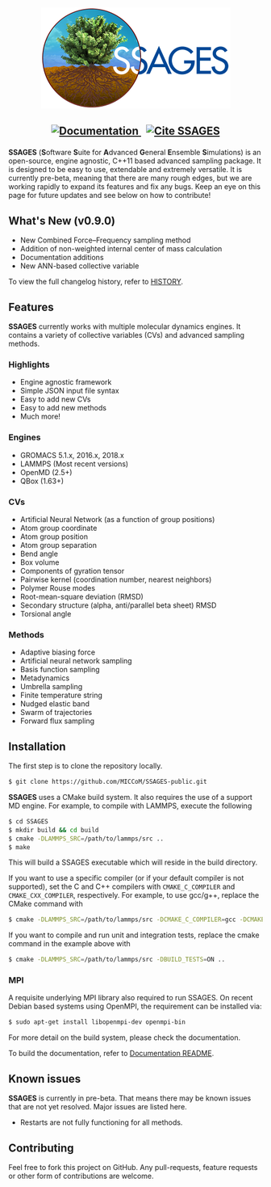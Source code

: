 <div align="center">
  <a href="http://ssagesproject.github.io" target="_blank">
    <img src="doc/assets/ssages-logo.png" alt="SSAGES" height="200">
  </a>
</div>

<h2 align="center">
<p align="center">
  <a href="http://ssagesproject.github.io/docs/" target="_blank">
    <img src="https://img.shields.io/badge/docs-v0.8-blue.svg" alt="Documentation">
  </a>
  &nbsp;
  <a href="https://doi.org/10.1063/1.5008853" target="_blank">
    <img src="https://img.shields.io/badge/doi-10.1063%2F1.5008853-blue" alt="Cite SSAGES">
  </a>
</p>
</h2>

**SSAGES** (**S**oftware **S**uite for **A**dvanced **G**eneral **E**nsemble
**S**imulations) is an open-source, engine agnostic, C++11 based advanced
sampling package.  It is designed to be easy to use, extendable and extremely
versatile. It is currently pre-beta, meaning that there are many rough edges,
but we are working rapidly to expand its features and fix any bugs. Keep an eye
on this page for future updates and see below on how to contribute!

## What's New (v0.9.0)
- New Combined Force–Frequency sampling method
- Addition of non-weighted internal center of mass calculation
- Documentation additions
- New ANN-based collective variable

To view the full changelog history, refer to [HISTORY](HISTORY.md).

<a id="features"></a>
## Features
**SSAGES** currently works with multiple molecular dynamics engines. It contains a variety of collective variables (CVs) and advanced sampling methods.

### Highlights
- Engine agnostic framework
- Simple JSON input file syntax
- Easy to add new CVs
- Easy to add new methods
- Much more!

### Engines
- GROMACS 5.1.x, 2016.x, 2018.x
- LAMMPS (Most recent versions)
- OpenMD (2.5+)
- QBox (1.63+)

### CVs
- Artificial Neural Network (as a function of group positions)
- Atom group coordinate
- Atom group position
- Atom group separation
- Bend angle
- Box volume
- Components of gyration tensor
- Pairwise kernel (coordination number, nearest neighbors)
- Polymer Rouse modes
- Root-mean-square deviation (RMSD)
- Secondary structure (alpha, anti/parallel beta sheet) RMSD
- Torsional angle

### Methods
- Adaptive biasing force
- Artificial neural network sampling
- Basis function sampling
- Metadynamics
- Umbrella sampling
- Finite temperature string
- Nudged elastic band
- Swarm of trajectories
- Forward flux sampling

<a id="installation"></a>
## Installation
The first step is to clone the repository locally.

```bash
$ git clone https://github.com/MICCoM/SSAGES-public.git
```
**SSAGES** uses a CMake build system. It also requires the use of a support MD engine.
For example, to compile with LAMMPS, execute the following

```bash
$ cd SSAGES
$ mkdir build && cd build
$ cmake -DLAMMPS_SRC=/path/to/lammps/src ..
$ make
```

This will build a SSAGES executable which will reside in the build directory.

If you want to use a specific compiler (or if your default compiler is not supported),
set the C and C++ compilers with `CMAKE_C_COMPILER` and `CMAKE_CXX_COMPILER`, respectively.
For example, to use gcc/g++, replace the CMake command with

```bash
$ cmake -DLAMMPS_SRC=/path/to/lammps/src -DCMAKE_C_COMPILER=gcc -DCMAKE_CXX_COMPILER=g++ ..
```

If you want to compile and run unit and integration tests, replace the cmake command
in the example above with

```bash
$ cmake -DLAMMPS_SRC=/path/to/lammps/src -DBUILD_TESTS=ON ..
```

### MPI

A requisite underlying MPI library also required to run SSAGES.
On recent Debian based systems using OpenMPI, the requirement
can be installed via:

```bash
$ sudo apt-get install libopenmpi-dev openmpi-bin
```

For more detail on the build system, please check the documentation.

To build the documentation, refer to [Documentation README](doc/README.md).

## Known issues
**SSAGES** is currently in pre-beta. That means there may be known issues that are not yet resolved. Major issues are listed here.

- Restarts are not fully functioning for all methods.

## Contributing
Feel free to fork this project on GitHub. Any pull-requests, feature requests or other form of contributions are welcome.
